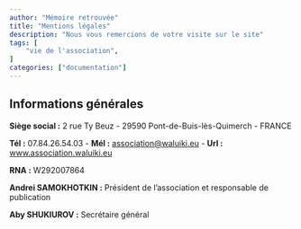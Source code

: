 ```yaml
---
author: "Mémoire retrouvée"
title: "Mentions légales"
description: "Nous vous remercions de votre visite sur le site"
tags: [
    "vie de l'association",
]
categories: ["documentation"]
---
```


## Informations générales

**Siège social :** 2 rue Ty Beuz - 29590 Pont-de-Buis-lès-Quimerch - FRANCE

**Tél :** 07.84.26.54.03 - **Mél :** association@waluiki.eu - **Url :** www.association.waluiki.eu

**RNA :** W292007864

**Andrei SAMOKHOTKIN :** Président de l’association et responsable de publication

**Aby SHUKIUROV :** Secrétaire général
